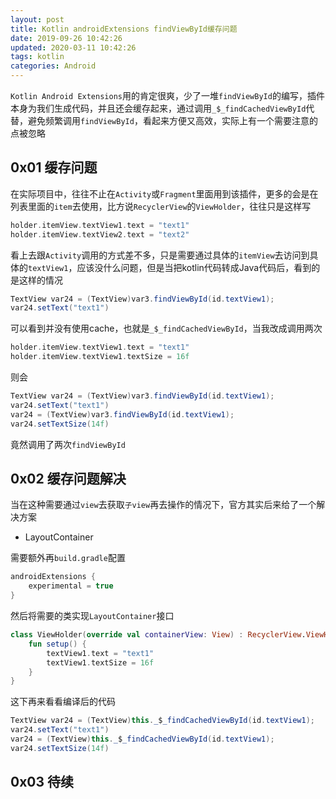 ```yaml
---
layout: post
title: Kotlin androidExtensions findViewById缓存问题
date: 2019-09-26 10:42:26
updated: 2020-03-11 10:42:26
tags: kotlin
categories: Android
---
```


`Kotlin Android Extensions`用的肯定很爽，少了一堆`findViewById`的编写，插件本身为我们生成代码，并且还会缓存起来，通过调用`_$_findCachedViewById`代替，避免频繁调用`findViewById`，看起来方便又高效，实际上有一个需要注意的点被忽略

<!-- More -->

## 0x01 缓存问题
在实际项目中，往往不止在`Activity`或`Fragment`里面用到该插件，更多的会是在列表里面的`item`去使用，比方说`RecyclerView`的`ViewHolder`，往往只是这样写
``` kotlin
holder.itemView.textView1.text = "text1"
holder.itemView.textView2.text = "text2"
```

看上去跟`Activity`调用的方式差不多，只是需要通过具体的`itemView`去访问到具体的`textView1`，应该没什么问题，但是当把kotlin代码转成Java代码后，看到的是这样的情况
``` java
TextView var24 = (TextView)var3.findViewById(id.textView1);
var24.setText("text1")
```

可以看到并没有使用cache，也就是`_$_findCachedViewById`，当我改成调用两次
``` kotlin
holder.itemView.textView1.text = "text1"
holder.itemView.textView1.textSize = 16f
```

则会
``` java
TextView var24 = (TextView)var3.findViewById(id.textView1);
var24.setText("text1")
var24 = (TextView)var3.findViewById(id.textView1);
var24.setTextSize(14f)
```

竟然调用了两次`findViewById`

## 0x02 缓存问题解决

当在这种需要通过`view`去获取`子view`再去操作的情况下，官方其实后来给了一个解决方案
- LayoutContainer

需要额外再`build.gradle`配置
``` groovy
androidExtensions {
    experimental = true
}
```

然后将需要的类实现`LayoutContainer`接口
``` kotlin
class ViewHolder(override val containerView: View) : RecyclerView.ViewHolder(containerView), LayoutContainer {
    fun setup() {
        textView1.text = "text1"
        textView1.textSize = 16f
    }
}
```

这下再来看看编译后的代码
``` java
TextView var24 = (TextView)this._$_findCachedViewById(id.textView1);
var24.setText("text1")
var24 = (TextView)this._$_findCachedViewById(id.textView1);
var24.setTextSize(14f)
```

## 0x03 待续
